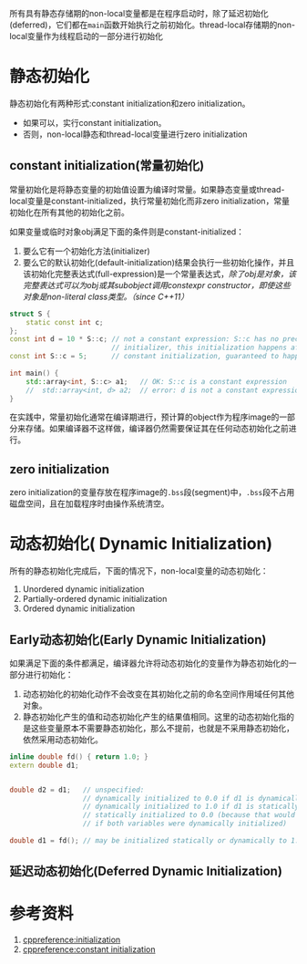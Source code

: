 所有具有静态存储期的non-local变量都是在程序启动时，除了延迟初始化(deferred)，它们都在`main`函数开始执行之前初始化。thread-local存储期的non-local变量作为线程启动的一部分进行初始化

# 静态初始化

静态初始化有两种形式:constant initialization和zero initialization。

- 如果可以，实行constant initialization。
- 否则，non-local静态和thread-local变量进行zero initialization

## constant initialization(常量初始化)

常量初始化是将静态变量的初始值设置为编译时常量。如果静态变量或thread-local变量是constant-initialized，执行常量初始化而非zero initialization，常量初始化在所有其他的初始化之前。

如果变量或临时对象obj满足下面的条件则是constant-initialized：

1. 要么它有一个初始化方法(initializer)
2. 要么它的默认初始化(default-initialization)结果会执行一些初始化操作，并且该初始化完整表达式(full-expression)是一个常量表达式，*除了obj是对象，该完整表达式可以为obj或其subobject调用constexpr constructor，即使这些对象是non-literal class类型。（since C++11）*

```C++
struct S {
    static const int c;
};
const int d = 10 * S::c; // not a constant expression: S::c has no preceding
                         // initializer, this initialization happens after const
const int S::c = 5;      // constant initialization, guaranteed to happen first
 
int main() {
    std::array<int, S::c> a1;	// OK: S::c is a constant expression
	//  std::array<int, d> a2;	// error: d is not a constant expression
}
```

在实践中，常量初始化通常在编译期进行，预计算的object作为程序image的一部分来存储。如果编译器不这样做，编译器仍然需要保证其在任何动态初始化之前进行。

## zero initialization

zero initialization的变量存放在程序image的`.bss`段(segment)中，`.bss`段不占用磁盘空间，且在加载程序时由操作系统清空。

# 动态初始化( Dynamic Initialization)

所有的静态初始化完成后，下面的情况下，non-local变量的动态初始化：

1. Unordered dynamic initialization
2. Partially-ordered dynamic initialization
3. Ordered dynamic initialization

## Early动态初始化(Early Dynamic Initialization)

如果满足下面的条件都满足，编译器允许将动态初始化的变量作为静态初始化的一部分进行初始化：

1. 动态初始化的初始化动作不会改变在其初始化之前的命名空间作用域任何其他对象。
2. 静态初始化产生的值和动态初始化产生的结果值相同。这里的动态初始化指的是这些变量原本不需要静态初始化，那么不提前，也就是不采用静态初始化，依然采用动态初始化。

```C++
inline double fd() { return 1.0; }
extern double d1;


double d2 = d1;   // unspecified:
                  // dynamically initialized to 0.0 if d1 is dynamically initialized, or
                  // dynamically initialized to 1.0 if d1 is statically initialized, or
                  // statically initialized to 0.0 (because that would be its value
                  // if both variables were dynamically initialized)
 
double d1 = fd(); // may be initialized statically or dynamically to 1.0
```



## 延迟动态初始化(Deferred Dynamic Initialization)



# 参考资料

1. [cppreference:initialization](https://en.cppreference.com/w/cpp/language/initialization)
2. [cppreference:constant initialization](https://en.cppreference.com/w/cpp/language/constant_initialization)